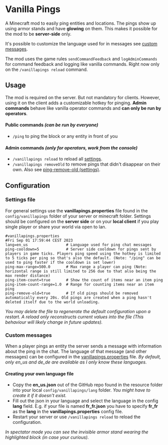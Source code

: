# Vanilla Pings

A Minecraft mod to easily ping entities and locations. The pings show up using armor stands and have **glowing** on them. This makes it possible for the mod to be **server-side** only.

It's possible to customize the language used for in messages see [custom messages](#custom-messages).

The mod uses the game rules `sendCommandFeedback` and `logAdminCommands` for command feedback and logging like vanilla commands. Right now only on the `/vanillapings reload` command.

## Usage
The mod is required on the server. But not mandatory for clients. However, using it on the client adds a customizable hotkey for pinging. **Admin commands** behave like vanilla operator commands and **can only be run by operators**.

#### Public commands *(can be run by everyone)*
* `/ping` to ping the block or any entity in front of you
#### Admin commands *(only for operators, work from the console)*
* `/vanillapings reload` to reload all [settings](#settings-file).
* `/vanillapings removeOld` to remove pings that didn't disappear on their own. Also see [ping-remove-old (settings)](#settings-file).

## Configuration
### Settings file
For general settings use the **vanillapings.properties** file found in the ``config/vanillapings`` folder of your server or minecraft folder. Settings should be configured on the **server side** or on your **local client** if you play single player or share your world via open to lan.
```properties
#vanillapings.properties
#Fri Sep 01 17:59:44 CEST 2023
lang=en_us                 # Language used for ping chat messages
ping-cooldown=5            # Server side cooldown for pings sent by players in game ticks. Players ping speed using the hotkey is limited to 5 ticks per ping so that's also the default. (Note: "/ping" can be used to ping faster if the cooldown is set lower)
ping-max-range=500.0       # Max range a player can ping (Note: horizontal range is still limited to 256 due to that also being the max render distance)
ping-item-count=true       # Show the count of items near an item ping
ping-item-count-range=1.0  # Range for counting items near an item ping
ping-remove-old=true       # If old pings should be removed automatically every 20s. Old pings are created when a ping hasn't deleted itself due to the world unloading.
```
*You may delete the file to regenerate the default configuration upon a restart. A reload only reconstructs current values into the file (This behaviour will likely change in future updates).*

### Custom messages
When a player pings an entity the server sends a message with information about the ping in the chat. The language of that message (and other messages) can be configured in the [vanillapings.properties](#settings-file) file.
*By default, only en_us and de_de are available as I only know these languages.*

#### Creating your own language file
* Copy the **en_us.json** out of the GitHub repo found in the resource folder into your local ``config/vanillapings/lang`` folder. *You might have to create it if it doesn't exist.*
* Fill out the json in your language and select the language in the config **lang** field. E.g. if your file is named **fr_fr.json** you have to specify **fr_fr** as the **lang** in the **vanillapings.properties** config file.
* Restart your server or use ``/vanillapings reload`` to reload the configuration.

*In spectator mode you can see the invisible armor stand wearing the highlighted block (in case your curious).*